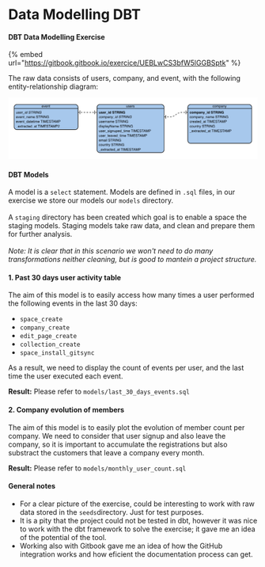 # Data Modelling DBT

#### DBT Data Modelling Exercise

{% embed url="https://gitbook.gitbook.io/exercice/UEBLwCS3bfW5lGGBSptk" %}

The raw data consists of users, company, and event, with the following entity-relationship diagram:

![Entity-realationship diagram, the schema relationships need to be modified.](<.gitbook/assets/Screenshot 2022-04-10 at 19.19.36.png>)

#### DBT Models

A model is a `select` statement. Models are defined in `.sql` files, in our exercise we store our models our `models` directory. \
\
A `staging` directory has been created which goal is to enable a space the staging models. Staging models take raw data, and clean and prepare them for further analysis. \
\
_Note: It is clear that in this scenario we won't need to do many transformations neither cleaning, but is good to mantein a project structure._

#### 1. Past 30 days user activity table

The aim of this model is to easily access how many times a user performed the following events in the last 30 days:

* `space_create`
* `company_create`
* `edit_page_create`
* `collection_create`
* `space_install_gitsync`

As a result, we need to display the count of events per user, and the last time the user executed each event.

**Result:** Please refer to `models/last_30_days_events.sql`

#### 2. Company evolution of members

The aim of this model is to easily plot the evolution of member count per company. We need to consider that user signup and also leave the company, so it is important to accumulate the registrations but also substract the customers that leave a company every month.

**Result:** Please refer to `models/monthly_user_count.sql`

#### General notes

* For a clear picture of the exercise, could be interesting to work with raw data stored in the  `seeds`directory. Just for test purposes.
* It is a pity that the project could not be tested in dbt, however it was nice to work with the dbt framework to solve the exercise; it gave me an idea of the potential of the tool.
* Working also with Gitbook gave me an idea of how the GitHub integration works and how eficient the documentation process can get.
